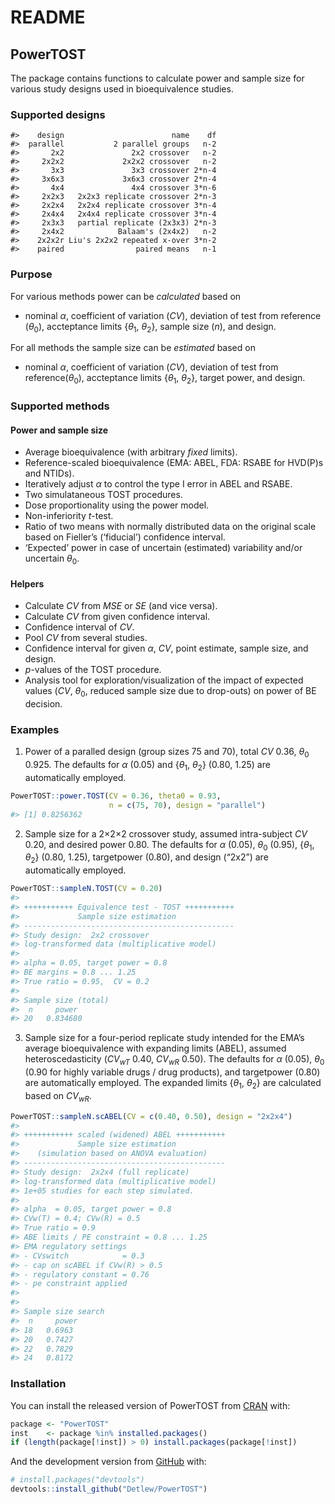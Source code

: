 README
================

<!-- README.md is generated from README.Rmd. Please edit that file -->

## PowerTOST

The package contains functions to calculate power and sample size for
various study designs used in bioequivalence studies.

### Supported designs

    #>    design                        name    df
    #>  parallel           2 parallel groups   n-2
    #>       2x2               2x2 crossover   n-2
    #>     2x2x2             2x2x2 crossover   n-2
    #>       3x3               3x3 crossover 2*n-4
    #>     3x6x3             3x6x3 crossover 2*n-4
    #>       4x4               4x4 crossover 3*n-6
    #>     2x2x3   2x2x3 replicate crossover 2*n-3
    #>     2x2x4   2x2x4 replicate crossover 3*n-4
    #>     2x4x4   2x4x4 replicate crossover 3*n-4
    #>     2x3x3   partial replicate (2x3x3) 2*n-3
    #>     2x4x2            Balaam's (2x4x2)   n-2
    #>    2x2x2r Liu's 2x2x2 repeated x-over 3*n-2
    #>    paired                paired means   n-1

### Purpose

For various methods power can be *calculated* based on

  - nominal *α*, coefficient of variation (*CV*), deviation of test from
    reference (*θ*<sub>0</sub>), accteptance limits {*θ*<sub>1</sub>,
    *θ*<sub>2</sub>}, sample size (*n*), and design.

For all methods the sample size can be *estimated* based on

  - nominal *α*, coefficient of variation (*CV*), deviation of test from
    reference(*θ*<sub>0</sub>), accteptance limits {*θ*<sub>1</sub>,
    *θ*<sub>2</sub>}, target power, and design.

### Supported methods

#### Power and sample size

  - Average bioequivalence (with arbitrary *fixed* limits).
  - Reference-scaled bioequivalence (EMA: ABEL, FDA: RSABE for HVD(P)s
    and NTIDs).
  - Iteratively adjust *α* to control the type I error in ABEL and
    RSABE.
  - Two simulataneous TOST procedures.
  - Dose proportionality using the power model.
  - Non-inferiority *t*-test.
  - Ratio of two means with normally distributed data on the original
    scale based on Fieller’s (‘fiducial’) confidence interval.
  - ‘Expected’ power in case of uncertain (estimated) variability and/or
    uncertain *θ*<sub>0</sub>.

#### Helpers

  - Calculate *CV* from *MSE* or *SE* (and vice versa).
  - Calculate *CV* from given confidence interval.
  - Confidence interval of *CV*.
  - Pool *CV* from several studies.
  - Confidence interval for given *α*, *CV*, point estimate, sample
    size, and design.
  - *p*-values of the TOST procedure.
  - Analysis tool for exploration/visualization of the impact of
    expected values (*CV*, *θ*<sub>0</sub>, reduced sample size due to
    drop-outs) on power of BE decision.

### Examples

1.  Power of a paralled design (group sizes 75 and 70), total *CV* 0.36,
    *θ*<sub>0</sub> 0.925. The defaults for *α* (0.05) and
    {*θ*<sub>1</sub>, *θ*<sub>2</sub>} (0.80, 1.25) are automatically
    employed.

<!-- end list -->

``` r
PowerTOST::power.TOST(CV = 0.36, theta0 = 0.93,
                      n = c(75, 70), design = "parallel")
#> [1] 0.8256362
```

2.  Sample size for a 2×2×2 crossover study, assumed intra-subject *CV*
    0.20, and desired power 0.80. The defaults for *α* (0.05),
    *θ*<sub>0</sub> (0.95), {*θ*<sub>1</sub>, *θ*<sub>2</sub>} (0.80,
    1.25), targetpower (0.80), and design (“2x2”) are automatically
    employed.

<!-- end list -->

``` r
PowerTOST::sampleN.TOST(CV = 0.20)
#> 
#> +++++++++++ Equivalence test - TOST +++++++++++
#>             Sample size estimation
#> -----------------------------------------------
#> Study design:  2x2 crossover 
#> log-transformed data (multiplicative model)
#> 
#> alpha = 0.05, target power = 0.8
#> BE margins = 0.8 ... 1.25 
#> True ratio = 0.95,  CV = 0.2
#> 
#> Sample size (total)
#>  n     power
#> 20   0.834680
```

3.  Sample size for a four-period replicate study intended for the EMA’s
    average bioequivalence with expanding limits (ABEL), assumed
    heteroscedasticity (*CV<sub>wT</sub>* 0.40, *CV<sub>wR</sub>* 0.50).
    The defaults for *α* (0.05), *θ*<sub>0</sub> (0.90 for highly
    variable drugs / drug products), and targetpower (0.80) are
    automatically employed. The expanded limits {*θ*<sub>1</sub>,
    *θ*<sub>2</sub>} are calculated based on *CV<sub>wR</sub>*.

<!-- end list -->

``` r
PowerTOST::sampleN.scABEL(CV = c(0.40, 0.50), design = "2x2x4")
#> 
#> +++++++++++ scaled (widened) ABEL +++++++++++
#>             Sample size estimation
#>    (simulation based on ANOVA evaluation)
#> ---------------------------------------------
#> Study design:  2x2x4 (full replicate) 
#> log-transformed data (multiplicative model)
#> 1e+05 studies for each step simulated.
#> 
#> alpha  = 0.05, target power = 0.8
#> CVw(T) = 0.4; CVw(R) = 0.5
#> True ratio = 0.9
#> ABE limits / PE constraint = 0.8 ... 1.25 
#> EMA regulatory settings
#> - CVswitch            = 0.3 
#> - cap on scABEL if CVw(R) > 0.5
#> - regulatory constant = 0.76 
#> - pe constraint applied
#> 
#> 
#> Sample size search
#>  n     power
#> 18   0.6963 
#> 20   0.7427 
#> 22   0.7829 
#> 24   0.8172
```

### Installation

You can install the released version of PowerTOST from
[CRAN](https://CRAN.R-project.org) with:

``` r
package <- "PowerTOST"
inst    <- package %in% installed.packages()
if (length(package[!inst]) > 0) install.packages(package[!inst])
```

And the development version from [GitHub](https://github.com/) with:

``` r
# install.packages("devtools")
devtools::install_github("Detlew/PowerTOST")
```
